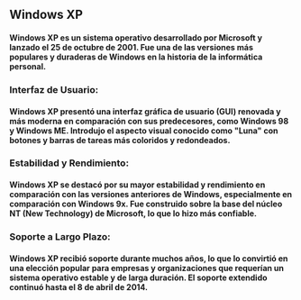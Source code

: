 ## Windows XP
#### Windows XP es un sistema operativo desarrollado por Microsoft y lanzado el 25 de octubre de 2001. Fue una de las versiones más populares y duraderas de Windows en la historia de la informática personal. 

### Interfaz de Usuario:
#### Windows XP presentó una interfaz gráfica de usuario (GUI) renovada y más moderna en comparación con sus predecesores, como Windows 98 y Windows ME. Introdujo el aspecto visual conocido como "Luna" con botones y barras de tareas más coloridos y redondeados.

### Estabilidad y Rendimiento: 
#### Windows XP se destacó por su mayor estabilidad y rendimiento en comparación con las versiones anteriores de Windows, especialmente en comparación con Windows 9x. Fue construido sobre la base del núcleo NT (New Technology) de Microsoft, lo que lo hizo más confiable.

### Soporte a Largo Plazo: 
#### Windows XP recibió soporte durante muchos años, lo que lo convirtió en una elección popular para empresas y organizaciones que requerían un sistema operativo estable y de larga duración. El soporte extendido continuó hasta el 8 de abril de 2014.